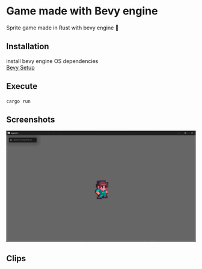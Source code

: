 # Game made with Bevy engine

Sprite game made in Rust with bevy engine 🦀

## Installation

install bevy engine OS dependencies \
[Bevy Setup](https://bevyengine.org/learn/book/getting-started/setup/)

## Execute

`cargo run`

## Screenshots

![Game](https://raw.githubusercontent.com/adrian7123/bevy-game/master/github/medias/Screenshot_2023-08-10_131239.png)

## Clips
